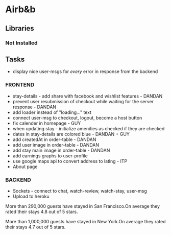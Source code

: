 # Airb&b

## Libraries

### Not Installed

## Tasks

- display nice user-msgs for _every_ error in response from the backend

### FRONTEND

- stay-details - add share with facebook and wishlist features - DANDAN
- prevent user resubmission of checkout while waiting for the server response - DANDAN
- add loader instead of "loading..." text
- connect user-msg to checkout, logout, become a host button
- fix calender in homepage - GUY
- when updating stay - initialize amenities as checked if they are checked
- dates in stay-details are colored blue - DANDAN + GUY
- add createdAt in order-table - DANDAN
- add user image in order-table - DANDAN
- add stay main image in order-table - DANDAN
- add earnings graphs to user-profile
- use google maps api to convert address to latlng - ITP
- About page

### BACKEND

- Sockets - connect to chat, watch-review, watch-stay, user-msg
- Upload to heroku

More than 290,000 guests have stayed in San Francisco.On average they rated their stays 4.8 out of 5 stars.

More than 1,000,000 guests have stayed in New York.On average they rated their stays 4.7 out of 5 stars.

